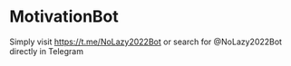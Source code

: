 # MotivationBot

Simply visit https://t.me/NoLazy2022Bot 
or search for @NoLazy2022Bot directly in Telegram

